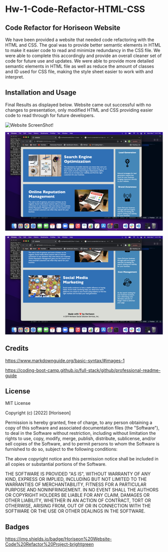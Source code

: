# Hw-1-Code-Refactor-HTML-CSS

## Code Refactor for Horiseon Website
We have been provided a website that needed code refactoring with the HTML and CSS. The goal was to provide better semantic elements in HTML to make it easier code to read and minimize redundancy in the CSS file. 
We were able to complete this accordingly and provide an overall cleaner set of code for future use and updates. We were able to provide more detailed semantic elements in HTML file as well as reduce the amount of classes and ID used for CSS file, making the style sheet easier to work with and interpret.


## Installation and Usage

Final Results as displayed below. Website came out successful with no changes to presentation, only modified HTML and CSS providing easier code to read through for future developers.

![Website ScreenShot!](/assets/images/Screen%20Shot%202022-03-07%20at%204.40.57%20PM.png)

![Website Screenshot!](/assets/images/Screen%20Shot%202022-03-07%20at%204.41.05%20PM.png)

![Website Screenshot!](/assets/images/Screen%20Shot%202022-03-07%20at%204.41.13%20PM.png)


## Credits

https://www.markdownguide.org/basic-syntax/#images-1

https://coding-boot-camp.github.io/full-stack/github/professional-readme-guide


## License

MIT License

Copyright (c) [2022] [Horiseon]

Permission is hereby granted, free of charge, to any person obtaining a copy
of this software and associated documentation files (the "Software"), to deal
in the Software without restriction, including without limitation the rights
to use, copy, modify, merge, publish, distribute, sublicense, and/or sell
copies of the Software, and to permit persons to whom the Software is
furnished to do so, subject to the following conditions:

The above copyright notice and this permission notice shall be included in all
copies or substantial portions of the Software.

THE SOFTWARE IS PROVIDED "AS IS", WITHOUT WARRANTY OF ANY KIND, EXPRESS OR
IMPLIED, INCLUDING BUT NOT LIMITED TO THE WARRANTIES OF MERCHANTABILITY,
FITNESS FOR A PARTICULAR PURPOSE AND NONINFRINGEMENT. IN NO EVENT SHALL THE
AUTHORS OR COPYRIGHT HOLDERS BE LIABLE FOR ANY CLAIM, DAMAGES OR OTHER
LIABILITY, WHETHER IN AN ACTION OF CONTRACT, TORT OR OTHERWISE, ARISING FROM,
OUT OF OR IN CONNECTION WITH THE SOFTWARE OR THE USE OR OTHER DEALINGS IN THE
SOFTWARE.


## Badges
https://img.shields.io/badge/Horiseon%20Website-Code%20Refactor%20Project-brightgreen


